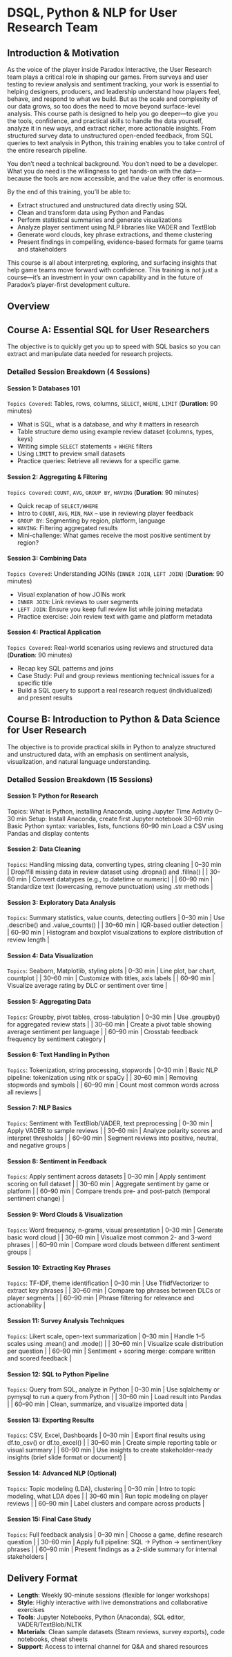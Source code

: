 # DSQL, Python & NLP for User Research Team
## Introduction & Motivation

As the voice of the player inside Paradox Interactive, the User Research team plays a critical role in shaping our games. From surveys and user testing to review analysis and sentiment tracking, your work is essential to helping designers, producers, and leadership understand how players feel, behave, and respond to what we build.
But as the scale and complexity of our data grows, so too does the need to move beyond surface-level analysis.
This course path is designed to help you go deeper—to give you the tools, confidence, and practical skills to handle the data yourself, analyze it in new ways, and extract richer, more actionable insights. From structured survey data to unstructured open-ended feedback, from SQL queries to text analysis in Python, this training enables you to take control of the entire research pipeline.

You don’t need a technical background. You don’t need to be a developer. What you do need is the willingness to get hands-on with the data—because the tools are now accessible, and the value they offer is enormous.

By the end of this training, you’ll be able to:
* Extract structured and unstructured data directly using SQL
* Clean and transform data using Python and Pandas
* Perform statistical summaries and generate visualizations
* Analyze player sentiment using NLP libraries like VADER and TextBlob
* Generate word clouds, key phrase extractions, and theme clustering
* Present findings in compelling, evidence-based formats for game teams and stakeholders

This course is all about  interpreting, exploring, and surfacing insights that help game teams move forward with confidence. This training is not just a course—it’s an investment in your own capability and in the future of Paradox’s player-first development culture.

## Overview
## Course A: Essential SQL for User Researchers
The objective is to quickly get you up to speed with SQL basics so you can extract and manipulate data needed for research projects.
### Detailed Session Breakdown (4 Sessions)

#### Session 1: Databases 101
```Topics Covered```: Tables, rows, columns, ```SELECT```, ```WHERE```, ```LIMIT``` (<b>Duration</b>: 90 minutes)
* What is SQL, what is a database, and why it matters in research
* Table structure demo using example review dataset (columns, types, keys)
* Writing simple ```SELECT``` statements + ```WHERE``` filters
* Using ```LIMIT``` to preview small datasets
* Practice queries: Retrieve all reviews for a specific game.

#### Session 2: Aggregating & Filtering
```Topics Covered```: ```COUNT```, ```AVG```, ```GROUP BY```, ```HAVING``` (<b>Duration</b>: 90 minutes)
* Quick recap of ```SELECT/WHERE```
* Intro to ```COUNT```, ```AVG```, ```MIN```, ```MAX``` – use in reviewing player feedback
* ```GROUP BY```: Segmenting by region, platform, language
* ```HAVING```: Filtering aggregated results
* Mini-challenge: What games receive the most positive sentiment by region?


#### Session 3: Combining Data
```Topics Covered```: Understanding JOINs (```INNER JOIN```, ```LEFT JOIN```) (<b>Duration</b>: 90 minutes)
* Visual explanation of how JOINs work
* ```INNER JOIN```: Link reviews to user segments
* ```LEFT JOIN```: Ensure you keep full review list while joining metadata
* Practice exercise: Join review text with game and platform metadata


#### Session 4: Practical Application
```Topics Covered```: Real-world scenarios using reviews and structured data (<b>Duration</b>: 90 minutes)
* Recap key SQL patterns and joins
* Case Study: Pull and group reviews mentioning technical issues for a specific title
* Build a SQL query to support a real research request (individualized) and present results


## Course B: Introduction to Python & Data Science for User Research
The objective is to provide practical skills in Python to analyze structured and unstructured data, with an emphasis on sentiment analysis, visualization, and natural language understanding.

### Detailed Session Breakdown (15 Sessions)

#### Session 1: Python for Research
Topics: What is Python, installing Anaconda, using Jupyter
Time
Activity
0–30 min
Setup: Install Anaconda, create first Jupyter notebook
30–60 min
Basic Python syntax: variables, lists, functions
60–90 min
Load a CSV using Pandas and display contents


#### Session 2: Data Cleaning
```Topics```: Handling missing data, converting types, string cleaning
| 0–30 min | Drop/fill missing data in review dataset using .dropna() and .fillna() | | 30–60 min | Convert datatypes (e.g., to datetime or numeric) | | 60–90 min | Standardize text (lowercasing, remove punctuation) using .str methods |

#### Session 3: Exploratory Data Analysis
```Topics```: Summary statistics, value counts, detecting outliers
| 0–30 min | Use .describe() and .value_counts() | | 30–60 min | IQR-based outlier detection | | 60–90 min | Histogram and boxplot visualizations to explore distribution of review length |

#### Session 4: Data Visualization
```Topics```: Seaborn, Matplotlib, styling plots
| 0–30 min | Line plot, bar chart, countplot | | 30–60 min | Customize with titles, axis labels | | 60–90 min | Visualize average rating by DLC or sentiment over time |

#### Session 5: Aggregating Data
```Topics```: Groupby, pivot tables, cross-tabulation
| 0–30 min | Use .groupby() for aggregated review stats | | 30–60 min | Create a pivot table showing average sentiment per language | | 60–90 min | Crosstab feedback frequency by sentiment category |

#### Session 6: Text Handling in Python
```Topics```: Tokenization, string processing, stopwords
| 0–30 min | Basic NLP pipeline: tokenization using nltk or spaCy | | 30–60 min | Removing stopwords and symbols | | 60–90 min | Count most common words across all reviews |

#### Session 7: NLP Basics
```Topics```: Sentiment with TextBlob/VADER, text preprocessing
| 0–30 min | Apply VADER to sample reviews | | 30–60 min | Analyze polarity scores and interpret thresholds | | 60–90 min | Segment reviews into positive, neutral, and negative groups |

#### Session 8: Sentiment in Feedback
```Topics```: Apply sentiment across datasets
| 0–30 min | Apply sentiment scoring on full dataset | | 30–60 min | Aggregate sentiment by game or platform | | 60–90 min | Compare trends pre- and post-patch (temporal sentiment change) |

#### Session 9: Word Clouds & Visualization
```Topics```: Word frequency, n-grams, visual presentation
| 0–30 min | Generate basic word cloud | | 30–60 min | Visualize most common 2- and 3-word phrases | | 60–90 min | Compare word clouds between different sentiment groups |

#### Session 10: Extracting Key Phrases
```Topics```: TF-IDF, theme identification
| 0–30 min | Use TfidfVectorizer to extract key phrases | | 30–60 min | Compare top phrases between DLCs or player segments | | 60–90 min | Phrase filtering for relevance and actionability |

#### Session 11: Survey Analysis Techniques
```Topics```: Likert scale, open-text summarization
| 0–30 min | Handle 1–5 scales using .mean() and .mode() | | 30–60 min | Visualize scale distribution per question | | 60–90 min | Sentiment + scoring merge: compare written and scored feedback |

#### Session 12: SQL to Python Pipeline
```Topics```: Query from SQL, analyze in Python
| 0–30 min | Use sqlalchemy or pymysql to run a query from Python | | 30–60 min | Load result into Pandas | | 60–90 min | Clean, summarize, and visualize imported data |

#### Session 13: Exporting Results
```Topics```: CSV, Excel, Dashboards
| 0–30 min | Export final results using df.to_csv() or df.to_excel() | | 30–60 min | Create simple reporting table or visual summary | | 60–90 min | Use insights to create stakeholder-ready insights (brief slide format or document) |

#### Session 14: Advanced NLP (Optional)
```Topics```: Topic modeling (LDA), clustering
| 0–30 min | Intro to topic modeling, what LDA does | | 30–60 min | Run topic modeling on player reviews | | 60–90 min | Label clusters and compare across products |

#### Session 15: Final Case Study
```Topics```: Full feedback analysis
| 0–30 min | Choose a game, define research question | | 30–60 min | Apply full pipeline: SQL → Python → sentiment/key phrases | | 60–90 min | Present findings as a 2-slide summary for internal stakeholders |

## Delivery Format
* <b>Length</b>: Weekly 90-minute sessions (flexible for longer workshops)
* <b>Style</b>: Highly interactive with live demonstrations and collaborative exercises
* <b>Tools</b>: Jupyter Notebooks, Python (Anaconda), SQL editor, VADER/TextBlob/NLTK
* <b>Materials</b>: Clean sample datasets (Steam reviews, survey exports), code notebooks, cheat sheets
* <b>Support</b>: Access to internal channel for Q&A and shared resources







